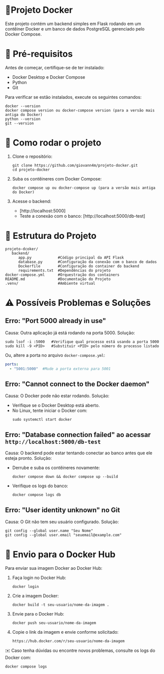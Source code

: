# 🐳Projeto Docker

Este projeto contém um backend simples em Flask rodando em um contêiner Docker e um banco de dados PostgreSQL 
gerenciado pelo Docker Compose.

# 📌 Pré-requisitos
Antes de começar, certifique-se de ter instalado:
- Docker Desktop e Docker Compose
- Python
- Git

Para verificar se estão instalados, execute os seguintes comandos:

```
docker --version
docker compose version ou docker-compose version (para a versão mais antiga do Docker)
python --version
git --version
```

# 🚀 Como rodar o projeto

1. Clone o repositório:

   ```
   git clone https://github.com/giovann4m/projeto-docker.git
   cd projeto-docker
   ```
   
3. Suba os contêineres com Docker Compose:
   ```
   docker compose up ou docker-compose up (para a versão mais antiga do Docker)
   ```
4. Acesse o backend:
   - [http://localhost:5000]
   - Teste a conexão com o banco: [http://localhost:5000/db-test]

# 📂 Estrutura do Projeto

```
projeto-dcoker/
   backend/
      app.py            #Código principal da API Flask
      database.py       #Configuração da conexão com o banco de dados     
      Dockerfile        #Configuração do container do backend
      requirements.txt  #Dependências do projeto
docker-compose.yml      #Orquestração dos containers
README.md               #Documentação do Projeto
.venv/                  #Ambiente virtual

```

# ⚠️ Possíveis Problemas e Soluções

## Erro: **"Port 5000 already in use"**
Causa: Outra aplicação já está rodando na porta 5000.
Solução:
```
sudo lsof -i :5000   #Verifique qual processo está usando a porta 5000
sudo kill -9 <PID>   #Substituir <PID> pelo número do processo listado
```
Ou, altere a porta no arquivo `docker-compose.yml`:
```yml
ports:
  - "5001:5000"  #Mude a porta externa para 5001
```

## Erro: **"Cannot connect to the Docker daemon"**
Causa: O Docker pode não estar rodando.
Solução:
- Verifique se o Docker Desktop está aberto.
- No Linux, tente iniciar o Docker com:
  ```
  sudo systemctl start docker
  ```

## Erro: **"Database connection failed" ao acessar `http://localhost:5000/db-test`**
Causa: O backend pode estar tentando conectar ao banco antes que ele esteja pronto.
Solução:
- Derrube e suba os contêineres novamente:
  ```
  docker compose down && docker compose up --build
  ```
- Verifique os logs do banco:
  ```
  docker compose logs db
  ```

## Erro: **"User identity unknown" no Git**
Causa: O Git não tem seu usuário configurado.
Solução:
```
git config --global user.name "Seu Nome"
git config --global user.email "seuemail@example.com"
```

# 📌 Envio para o Docker Hub
Para enviar sua imagem Docker ao Docker Hub:

1. Faça login no Docker Hub:
   ```
   docker login
   ```
2. Crie a imagem Docker:
   ```
   docker build -t seu-usuario/nome-da-imagem .
   ```
3. Envie para o Docker Hub:
   ```
   docker push seu-usuario/nome-da-imagem
   ```
4. Copie o link da imagem e envie conforme solicitado:
   ```
   https://hub.docker.com/r/seu-usuario/nome-da-imagem
   ```

✉️ Caso tenha dúvidas ou encontre novos problemas, consulte os logs do Docker com:
```
docker compose logs
```
